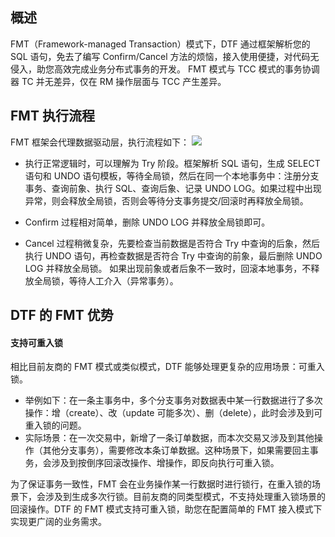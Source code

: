 ## 概述
FMT（Framework-managed Transaction）模式下，DTF 通过框架解析您的 SQL 语句，免去了编写 Confirm/Cancel 方法的烦恼，接入使用便捷，对代码无侵入，助您高效完成业务分布式事务的开发。
FMT 模式与 TCC 模式的事务协调器 TC 并无差异，仅在 RM 操作层面与 TCC 产生差异。

## FMT 执行流程
FMT 框架会代理数据驱动层，执行流程如下：
![](https://main.qcloudimg.com/raw/ebdbb7083d1f3f4038abc029c7c6c7a6.png)
- 执行正常逻辑时，可以理解为 Try 阶段。框架解析 SQL 语句，生成 SELECT 语句和 UNDO 语句模板，等待全局锁，然后在同一个本地事务中：注册分支事务、查询前象、执行 SQL、查询后象、记录 UNDO LOG。如果过程中出现异常，则会释放全局锁，否则会等待分支事务提交/回滚时再释放全局锁。

- Confirm 过程相对简单，删除 UNDO LOG 并释放全局锁即可。

- Cancel 过程稍微复杂，先要检查当前数据是否符合 Try 中查询的后象，然后执行 UNDO 语句，再检查数据是否符合 Try 中查询的前象，最后删除 UNDO LOG 并释放全局锁。
如果出现前象或者后象不一致时，回滚本地事务，不释放全局锁，等待人工介入（异常事务）。

## DTF 的 FMT 优势
#### 支持可重入锁
相比目前友商的 FMT 模式或类似模式，DTF 能够处理更复杂的应用场景：可重入锁。
- 举例如下：在一条主事务中，多个分支事务对数据表中某一行数据进行了多次操作：增（create）、改（update 可能多次）、删（delete），此时会涉及到可重入锁的问题。
- 实际场景：在一次交易中，新增了一条订单数据，而本次交易又涉及到其他操作（其他分支事务），需要修改本条订单数据。这种场景下，如果需要回主事务，会涉及到按倒序回滚改操作、增操作，即反向执行可重入锁。

为了保证事务一致性，FMT 会在业务操作某一行数据时进行锁行，在重入锁的场景下，会涉及到生成多次行锁。目前友商的同类型模式，不支持处理重入锁场景的回滚操作。DTF 的 FMT 模式支持可重入锁，助您在配置简单的 FMT 接入模式下实现更广阔的业务需求。




